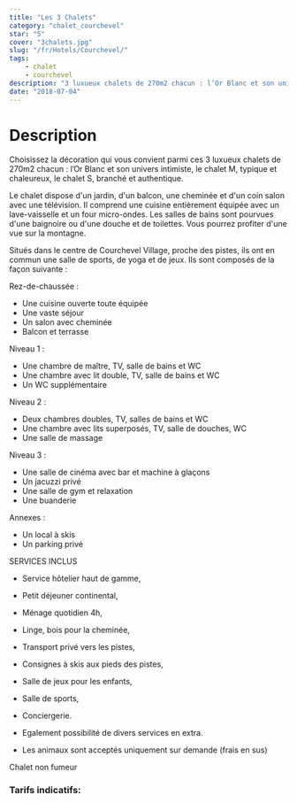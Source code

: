 ```yaml
---
title: "Les 3 Chalets"
category: "chalet_courchevel"
star: "5"
cover: "3chalets.jpg"
slug: "/fr/Hotels/Courchevel/"
tags:
    - chalet
    - courchevel
description: "3 luxueux chalets de 270m2 chacun : l’Or Blanc et son univers intimiste, le chalet M, typique et chaleureux, le chalet S, branché et authentique. Dans la prestigieuse station de  Courchevel Village 1550  proche des pistes, dans les 3 vallées. Location chalet courchevel nouvel an "
date: "2018-07-04"
--- 
```


# Description 
Choisissez la décoration qui vous convient parmi ces 3 luxueux chalets de 270m2 chacun : l’Or Blanc et son univers intimiste, le chalet M, typique et chaleureux, le chalet S, branché et authentique.

Le chalet dispose d'un jardin, d'un balcon, une cheminée et d'un coin salon avec une télévision. Il comprend une cuisine entièrement équipée avec un lave-vaisselle et un four micro-ondes. Les salles de bains sont pourvues d'une baignoire ou d'une douche et de toilettes. 
Vous pourrez profiter d'une vue sur la montagne.


Situés dans le centre de Courchevel Village, proche des pistes, ils ont en commun une salle de sports, de yoga et de jeux. Ils sont composés de la façon suivante :

Rez-de-chaussée :
* Une cuisine ouverte toute équipée
* Une vaste séjour
* Un salon avec cheminée
* Balcon et terrasse

Niveau 1 :
* Une chambre de maître, TV, salle de bains et WC
* Une chambre avec lit double, TV, salle de bains et WC
* Un WC supplémentaire

Niveau 2 :
* Deux chambres doubles, TV, salles de bains et WC
* Une chambre avec lits superposés, TV, salle de douches, WC
* Une salle de massage


Niveau 3 :

* Une salle de cinéma avec bar et machine à glaçons
* Un jacuzzi privé
* Une salle de gym et relaxation
* Une buanderie

Annexes :
* Un local à skis
* Un parking privé

SERVICES INCLUS

* Service hôtelier haut de gamme,
* Petit déjeuner continental,
* Ménage quotidien 4h,

* Linge, bois pour la cheminée,
* Transport privé vers les pistes,

* Consignes à skis aux pieds des pistes,
* Salle de jeux pour les enfants,
* Salle de sports,
* Conciergerie.

* Egalement possibilité de divers services en extra.
* Les animaux sont acceptés uniquement sur demande (frais en sus)

Chalet non fumeur

### Tarifs indicatifs: